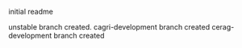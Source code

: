 initial readme

unstable branch created.
cagri-development branch created
cerag-development branch created
